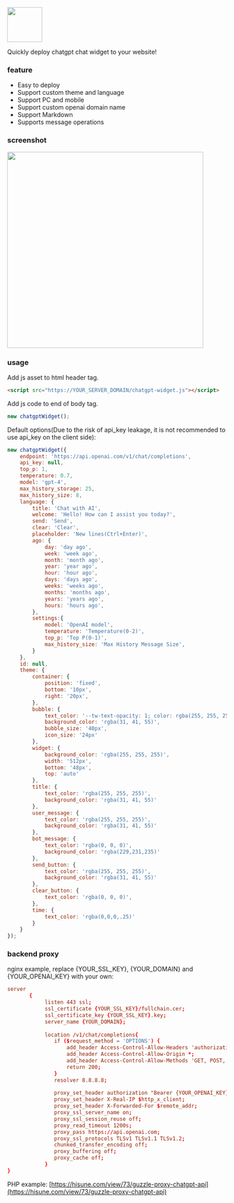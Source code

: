 <img src="https://github.com/hisune/chatgpt-widget/assets/7941669/2bae7c83-723d-4bb1-ac6b-801296db72ee" height="80" width="auto"/>

Quickly deploy chatgpt chat widget to your website!

### feature
- Easy to deploy
- Support custom theme and language
- Support PC and mobile
- Support custom openai domain name
- Support Markdown
- Supports message operations

### screenshot
<img src="https://github.com/hisune/chatgpt-widget/assets/7941669/dc6dc2ac-a6d2-4d7e-b959-fdc171378a30" width=450 />

### usage
Add js asset to html header tag.
```html
<script src="https://YOUR_SERVER_DOMAIN/chatgpt-widget.js"></script>
```
Add js code to end of body tag.
```js
new chatgptWidget();
```
Default options(Due to the risk of api_key leakage, it is not recommended to use api_key on the client side):
```js
new chatgptWidget({
    endpoint: 'https://api.openai.com/v1/chat/completions',
    api_key: null,
    top_p: 1,
    temperature: 0.7,
    model: 'gpt-4',
    max_history_storage: 25,
    max_history_size: 8,
    language: {
        title: 'Chat with AI',
        welcome: 'Hello! How can I assist you today?',
        send: 'Send',
        clear: 'Clear',
        placeholder: 'New lines(Ctrl+Enter)',
        ago: {
            day: 'day ago',
            week: 'week ago',
            month: 'month ago',
            year: 'year ago',
            hour: 'hour ago',
            days: 'days ago',
            weeks: 'weeks ago',
            months: 'months ago',
            years: 'years ago',
            hours: 'hours ago',
        },
        settings:{
            model: 'OpenAI model',
            temperature: 'Temperature(0-2)',
            top_p: 'Top P(0-1)',
            max_history_size: 'Max History Message Size',
        }
    },
    id: null,
    theme: {
        container: {
            position: 'fixed',
            bottom: '10px',
            right: '20px',
        },
        bubble: {
            text_color: '--tw-text-opacity: 1; color: rgba(255, 255, 255, var(--tw-text-opacity))',
            background_color: 'rgba(31, 41, 55)',
            bubble_size: '40px',
            icon_size: '24px'
        },
        widget: {
            background_color: 'rgba(255, 255, 255)',
            width: '512px',
            bottom: '48px',
            top: 'auto'
        },
        title: {
            text_color: 'rgba(255, 255, 255)',
            background_color: 'rgba(31, 41, 55)'
        },
        user_message: {
            text_color: 'rgba(255, 255, 255)',
            background_color: 'rgba(31, 41, 55)'
        },
        bot_message: {
            text_color: 'rgba(0, 0, 0)',
            background_color: 'rgba(229,231,235)'
        },
        send_button: {
            text_color: 'rgba(255, 255, 255)',
            background_color: 'rgba(31, 41, 55)'
        },
        clear_button: {
            text_color: 'rgba(0, 0, 0)',
        },
        time: {
            text_color: 'rgba(0,0,0,.25)'
        }
    }
});
```
### backend proxy
nginx example, replace {YOUR_SSL_KEY}, {YOUR_DOMAIN} and {YOUR_OPENAI_KEY} with your own:
```conf
server
       {
            listen 443 ssl;
            ssl_certificate {YOUR_SSL_KEY}/fullchain.cer;
            ssl_certificate_key {YOUR_SSL_KEY}.key;
            server_name {YOUR_DOMAIN};
            
            location /v1/chat/completions{
               if ($request_method = 'OPTIONS') {
            	   add_header Access-Control-Allow-Headers 'authorization,content-type';
            	   add_header Access-Control-Allow-Origin *;
            	   add_header Access-Control-Allow-Methods 'GET, POST, OPTIONS';
            	   return 200;
               }
               resolver 8.8.8.8;
            
               proxy_set_header authorization "Bearer {YOUR_OPENAI_KEY}";
               proxy_set_header X-Real-IP $http_x_client;
               proxy_set_header X-Forwarded-For $remote_addr;
               proxy_ssl_server_name on;
               proxy_ssl_session_reuse off;
               proxy_read_timeout 1200s;
               proxy_pass https://api.openai.com;
               proxy_ssl_protocols TLSv1 TLSv1.1 TLSv1.2;
               chunked_transfer_encoding off;
               proxy_buffering off;
               proxy_cache off;
            }
}
```

PHP example: [https://hisune.com/view/73/guzzle-proxy-chatgpt-api](https://hisune.com/view/73/guzzle-proxy-chatgpt-api)
